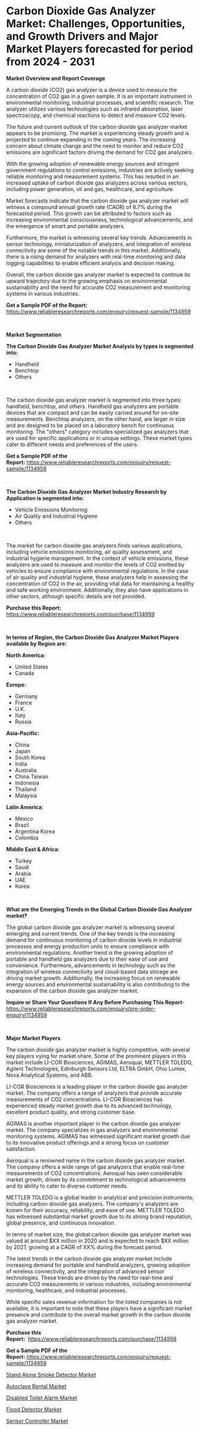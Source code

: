 <p><h1>Carbon Dioxide Gas Analyzer Market: Challenges, Opportunities, and Growth Drivers and Major Market Players forecasted for period from 2024 - 2031</h1></p><p><strong>Market Overview and Report Coverage</strong></p>
<p><p>A carbon dioxide (CO2) gas analyzer is a device used to measure the concentration of CO2 gas in a given sample. It is an important instrument in environmental monitoring, industrial processes, and scientific research. The analyzer utilizes various technologies such as infrared absorption, laser spectroscopy, and chemical reactions to detect and measure CO2 levels.</p><p>The future and current outlook of the carbon dioxide gas analyzer market appears to be promising. The market is experiencing steady growth and is projected to continue expanding in the coming years. The increasing concern about climate change and the need to monitor and reduce CO2 emissions are significant factors driving the demand for CO2 gas analyzers.</p><p>With the growing adoption of renewable energy sources and stringent government regulations to control emissions, industries are actively seeking reliable monitoring and measurement systems. This has resulted in an increased uptake of carbon dioxide gas analyzers across various sectors, including power generation, oil and gas, healthcare, and agriculture.</p><p>Market forecasts indicate that the carbon dioxide gas analyzer market will witness a compound annual growth rate (CAGR) of 8.7% during the forecasted period. This growth can be attributed to factors such as increasing environmental consciousness, technological advancements, and the emergence of smart and portable analyzers.</p><p>Furthermore, the market is witnessing several key trends. Advancements in sensor technology, miniaturization of analyzers, and integration of wireless connectivity are some of the notable trends in this market. Additionally, there is a rising demand for analyzers with real-time monitoring and data logging capabilities to enable efficient analysis and decision making.</p><p>Overall, the carbon dioxide gas analyzer market is expected to continue its upward trajectory due to the growing emphasis on environmental sustainability and the need for accurate CO2 measurement and monitoring systems in various industries.</p></p>
<p><strong>Get a Sample PDF of the Report:</strong> <a href="https://www.reliableresearchreports.com/enquiry/request-sample/1134959">https://www.reliableresearchreports.com/enquiry/request-sample/1134959</a></p>
<p>&nbsp;</p>
<p><strong>Market Segmentation</strong></p>
<p><strong>The Carbon Dioxide Gas Analyzer Market Analysis by types is segmented into:</strong></p>
<p><ul><li>Handheld</li><li>Benchtop</li><li>Others</li></ul></p>
<p>&nbsp;</p>
<p><p>The carbon dioxide gas analyzer market is segmented into three types: handheld, benchtop, and others. Handheld gas analyzers are portable devices that are compact and can be easily carried around for on-site measurements. Benchtop analyzers, on the other hand, are larger in size and are designed to be placed on a laboratory bench for continuous monitoring. The "others" category includes specialized gas analyzers that are used for specific applications or in unique settings. These market types cater to different needs and preferences of the users.</p></p>
<p><strong>Get a Sample PDF of the Report:</strong>&nbsp;<a href="https://www.reliableresearchreports.com/enquiry/request-sample/1134959">https://www.reliableresearchreports.com/enquiry/request-sample/1134959</a></p>
<p>&nbsp;</p>
<p><strong>The Carbon Dioxide Gas Analyzer Market Industry Research by Application is segmented into:</strong></p>
<p><ul><li>Vehicle Emissions Monitoring</li><li>Air Quality and Industrial Hygiene</li><li>Others</li></ul></p>
<p>&nbsp;</p>
<p><p>The market for carbon dioxide gas analyzers finds various applications, including vehicle emissions monitoring, air quality assessment, and industrial hygiene management. In the context of vehicle emissions, these analyzers are used to measure and monitor the levels of CO2 emitted by vehicles to ensure compliance with environmental regulations. In the case of air quality and industrial hygiene, these analyzers help in assessing the concentration of CO2 in the air, providing vital data for maintaining a healthy and safe working environment. Additionally, they also have applications in other sectors, although specific details are not provided.</p></p>
<p><strong>Purchase this Report:</strong>&nbsp; <a href="https://www.reliableresearchreports.com/purchase/1134959">https://www.reliableresearchreports.com/purchase/1134959</a></p>
<p>&nbsp;</p>
<p><strong>In terms of Region, the Carbon Dioxide Gas Analyzer Market Players available by Region are:</strong></p>
<p>
    <p> <strong> North America: </strong>
        <ul>
            <li>United States</li>
            <li>Canada</li>
        </ul>
        </p> 
    <p> <strong> Europe: </strong>
        <ul>
            <li>Germany</li>
            <li>France</li>
            <li>U.K.</li>
            <li>Italy</li>
            <li>Russia</li>
        </ul>
        </p> 
    <p> <strong> Asia-Pacific: </strong>
        <ul>
            <li>China</li>
            <li>Japan</li>
            <li>South Korea</li>
            <li>India</li>
            <li>Australia</li>
            <li>China Taiwan</li>
            <li>Indonesia</li>
            <li>Thailand</li>
            <li>Malaysia</li>
        </ul>
        </p> 
    <p> <strong> Latin America: </strong>
        <ul>
            <li>Mexico</li>
            <li>Brazil</li>
            <li>Argentina Korea</li>
            <li>Colombia</li>
        </ul>
        </p> 
    <p> <strong> Middle East & Africa: </strong>
        <ul>
            <li>Turkey</li>
            <li>Saudi</li>
            <li>Arabia</li>
            <li>UAE</li>
            <li>Korea</li>
        </ul>
    </p>
    </p>
<p>&nbsp;</p>
<p><strong>What are the Emerging Trends in the Global Carbon Dioxide Gas Analyzer market?</strong></p>
<p><p>The global carbon dioxide gas analyzer market is witnessing several emerging and current trends. One of the key trends is the increasing demand for continuous monitoring of carbon dioxide levels in industrial processes and energy production units to ensure compliance with environmental regulations. Another trend is the growing adoption of portable and handheld gas analyzers due to their ease of use and convenience. Furthermore, advancements in technology such as the integration of wireless connectivity and cloud-based data storage are driving market growth. Additionally, the increasing focus on renewable energy sources and environmental sustainability is also contributing to the expansion of the carbon dioxide gas analyzer market.</p></p>
<p><strong>Inquire or Share Your Questions If Any Before Purchasing This Report</strong>- <a href="https://www.reliableresearchreports.com/enquiry/pre-order-enquiry/1134959">https://www.reliableresearchreports.com/enquiry/pre-order-enquiry/1134959</a></p>
<p>&nbsp;</p>
<p><strong>Major Market Players</strong></p>
<p><p>The carbon dioxide gas analyzer market is highly competitive, with several key players vying for market share. Some of the prominent players in this market include LI-COR Biosciences, AGIMAS, Aeroqual, METTLER TOLEDO, Agilent Technologies, Edinburgh Sensors Ltd, ELTRA GmbH, Ohio Lumex, Nova Analytical Systems, and ABB.</p><p>LI-COR Biosciences is a leading player in the carbon dioxide gas analyzer market. The company offers a range of analyzers that provide accurate measurements of CO2 concentrations. LI-COR Biosciences has experienced steady market growth due to its advanced technology, excellent product quality, and strong customer base.</p><p>AGIMAS is another important player in the carbon dioxide gas analyzer market. The company specializes in gas analyzers and environmental monitoring systems. AGIMAS has witnessed significant market growth due to its innovative product offerings and a strong focus on customer satisfaction.</p><p>Aeroqual is a renowned name in the carbon dioxide gas analyzer market. The company offers a wide range of gas analyzers that enable real-time measurements of CO2 concentrations. Aeroqual has seen considerable market growth, driven by its commitment to technological advancements and its ability to cater to diverse customer needs.</p><p>METTLER TOLEDO is a global leader in analytical and precision instruments, including carbon dioxide gas analyzers. The company's analyzers are known for their accuracy, reliability, and ease of use. METTLER TOLEDO has witnessed substantial market growth due to its strong brand reputation, global presence, and continuous innovation.</p><p>In terms of market size, the global carbon dioxide gas analyzer market was valued at around $XX million in 2020 and is expected to reach $XX million by 2027, growing at a CAGR of XX% during the forecast period.</p><p>The latest trends in the carbon dioxide gas analyzer market include increasing demand for portable and handheld analyzers, growing adoption of wireless connectivity, and the integration of advanced sensor technologies. These trends are driven by the need for real-time and accurate CO2 measurements in various industries, including environmental monitoring, healthcare, and industrial processes.</p><p>While specific sales revenue information for the listed companies is not available, it is important to note that these players have a significant market presence and contribute to the overall market growth in the carbon dioxide gas analyzer market.</p></p>
<p><strong>Purchase this Report:</strong>&nbsp;&nbsp;<a href="https://www.reliableresearchreports.com/purchase/1134959">https://www.reliableresearchreports.com/purchase/1134959</a></p>
<p></p>
<p><strong>Get a Sample PDF of the Report:</strong>&nbsp;<a href="https://www.reliableresearchreports.com/enquiry/request-sample/1134959">https://www.reliableresearchreports.com/enquiry/request-sample/1134959</a></p>
<p><p><a href="https://github.com/provorikovar/Market-Research-Report-List-2/blob/main/stand-alone-smoke-detector-market.md">Stand Alone Smoke Detector Market</a></p><p><a href="https://github.com/Krish2023na/Market-Research-Report-List-2/blob/main/autoclave-rental-market.md">Autoclave Rental Market</a></p><p><a href="https://github.com/zebdakicsin/Market-Research-Report-List-2/blob/main/disabled-toilet-alarm-market.md">Disabled Toilet Alarm Market</a></p><p><a href="https://github.com/kuntayevaz/Market-Research-Report-List-2/blob/main/flood-detector-market.md">Flood Detector Market</a></p><p><a href="https://github.com/kipkeeva/Market-Research-Report-List-2/blob/main/sensor-controller-market.md">Sensor Controller Market</a></p></p>